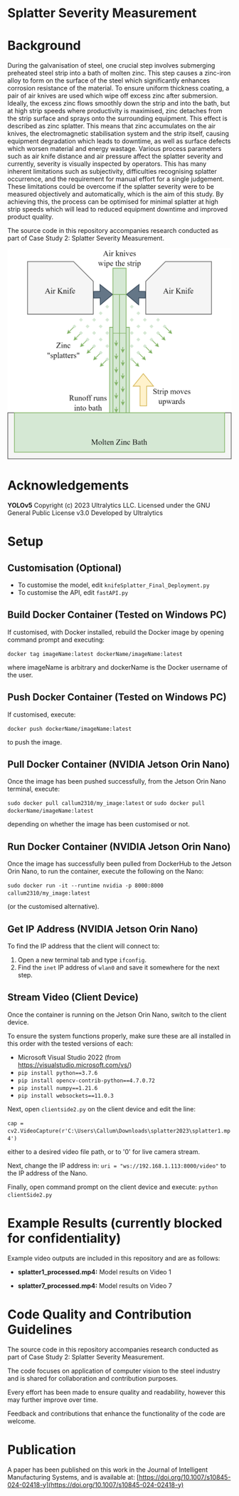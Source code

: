 

# Splatter Severity Measurement



# Background
During the galvanisation of steel, one crucial step involves submerging preheated steel strip into a bath of molten zinc. This step causes a zinc-iron alloy to form on the surface of the steel which significantly enhances corrosion resistance of the material. To ensure uniform thickness coating, a pair of air knives are used which wipe off excess zinc after submersion. Ideally, the excess zinc flows smoothly down the strip and into the bath, but at high strip speeds where productivity is maximised, zinc detaches from the strip surface and sprays onto the surrounding equipment. This effect is described as zinc splatter. This means that zinc accumulates on the air knives, the electromagnetic stabilisation system and the strip itself, causing equipment degradation which leads to downtime, as well as surface defects which worsen material and energy wastage. Various process parameters such as air knife distance and air pressure affect the splatter severity and currently, severity is visually inspected by operators. This has many inherent limitations such as subjectivity, difficulties recognising splatter occurrence, and the requirement for manual effort for a single judgement. These limitations could be overcome if the splatter severity were to be measured objectively and automatically, which is the aim of this study. By achieving this, the process can be optimised for minimal splatter at high strip speeds which will lead to reduced equipment downtime and improved product quality.

The source code in this repository accompanies research conducted as part of Case Study 2: Splatter Severity Measurement.

![Splatter Study Schematic](splatterDiagram.png)

# Acknowledgements

**YOLOv5**
Copyright (c) 2023 Ultralytics LLC. 
Licensed under the GNU General Public License v3.0 
Developed by Ultralytics

# Setup
## Customisation (Optional)

 - To customise the model, edit ```knifeSplatter_Final_Deployment.py ```
 - To customise the API, edit ```fastAPI.py```

## Build Docker Container (Tested on Windows PC)
If customised, with Docker installed, rebuild the Docker image by opening command prompt and executing:

```docker tag imageName:latest dockerName/imageName:latest```

where imageName is arbitrary and dockerName is the Docker username of the user.
## Push Docker Container (Tested on Windows PC)

If customised, execute:

```docker push dockerName/imageName:latest```

to push the image.

## Pull Docker Container (NVIDIA Jetson Orin Nano)

Once the image has been pushed successfully, from the Jetson Orin Nano terminal, execute:

```sudo docker pull callum2310/my_image:latest``` or ```sudo docker pull dockerName/imageName:latest```
   
depending on whether the image has been customised or not.
## Run Docker Container (NVIDIA Jetson Orin Nano)

Once the image has successfully been pulled from DockerHub to the Jetson Orin Nano, to run the container, execute the following on the Nano:

```sudo docker run -it --runtime nvidia -p 8000:8000 callum2310/my_image:latest``` 

(or the customised alternative).

## Get IP  Address (NVIDIA Jetson Orin Nano)
To find the IP address that the client will connect to:

 1. Open a new terminal tab and type ```ifconfig```. 
 2. Find the ```inet``` IP address of ```wlan0``` and save it somewhere for the next step.

## Stream Video (Client Device)

Once the container is running on the Jetson Orin Nano, switch to the client device.

To ensure the system functions properly, make sure these are all installed in this order with the tested versions of each:

 - Microsoft Visual Studio 2022 (from https://visualstudio.microsoft.com/vs/)
 - ```pip install python==3.7.6``` 
 - ```pip install opencv-contrib-python==4.7.0.72```
 - ```pip install numpy==1.21.6```
 - ```pip install websockets==11.0.3```


Next, open ```clientside2.py``` on the client device and edit the line: 

```cap = cv2.VideoCapture(r'C:\Users\Callum\Downloads\splatter2023\splatter1.mp4')``` 

either to a desired video file path, or to '0' for live camera stream.



Next, change the IP address in: ```uri = "ws://192.168.1.113:8000/video"``` to the IP address of the Nano.



Finally, open command prompt on the client device and execute: ```python clientSide2.py```

# Example Results (currently blocked for confidentiality)

Example video outputs are included in this repository and are as follows:

 - **splatter1_processed.mp4:** Model results on Video 1
 
 - **splatter7_processed.mp4:** Model results on Video 7
 

# Code Quality and Contribution Guidelines
The source code in this repository accompanies research conducted as part of Case Study 2: Splatter Severity Measurement. 

The code focuses on application of computer vision to the steel industry and is shared for collaboration and contribution purposes. 

Every effort has been made to ensure quality and readability, however this may further improve over time.

Feedback and contributions that enhance the functionality of the code are welcome.

# Publication

A paper has been published on this work in the Journal of Intelligent Manufacturing Systems, and is available at: [https://doi.org/10.1007/s10845-024-02418-y](https://doi.org/10.1007/s10845-024-02418-y)
